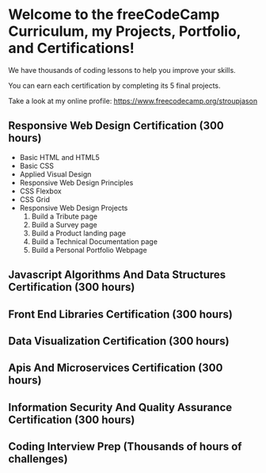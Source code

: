 # Welcome to the freeCodeCamp Curriculum, my Projects, Portfolio, and Certifications!

  We have thousands of coding lessons to help you improve your skills.

  You can earn each certification by completing its 5 final projects.

  Take a look at my online profile: https://www.freecodecamp.org/stroupjason

## Responsive Web Design Certification (300 hours)
  * Basic HTML and HTML5
  * Basic CSS
  * Applied Visual Design
  * Responsive Web Design Principles
  * CSS Flexbox
  * CSS Grid
  * Responsive Web Design Projects
    1. Build a Tribute page
    2. Build a Survey page
    3. Build a Product landing page
    4. Build a Technical Documentation page
    5. Build a Personal Portfolio Webpage

## Javascript Algorithms And Data Structures Certification (300 hours)
## Front End Libraries Certification (300 hours)
## Data Visualization Certification (300 hours)
## Apis And Microservices Certification (300 hours)
## Information Security And Quality Assurance Certification (300 hours)
## Coding Interview Prep (Thousands of hours of challenges)
